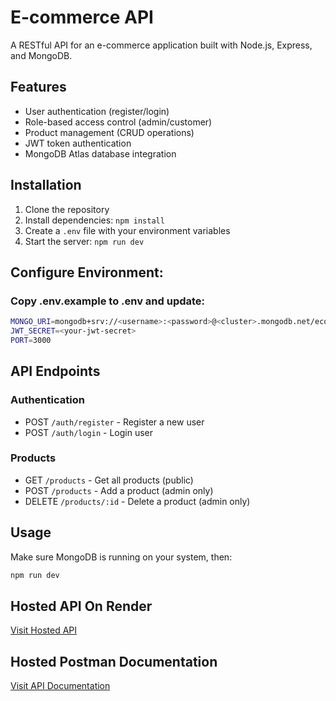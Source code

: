 # E-commerce API

A RESTful API for an e-commerce application built with Node.js, Express, and MongoDB.

## Features

- User authentication (register/login)
- Role-based access control (admin/customer)
- Product management (CRUD operations)
- JWT token authentication
- MongoDB Atlas database integration

## Installation

1. Clone the repository
2. Install dependencies: `npm install`
3. Create a `.env` file with your environment variables
4. Start the server: `npm run dev`

## Configure Environment:

### Copy .env.example to .env and update:

```bash
MONGO_URI=mongodb+srv://<username>:<password>@<cluster>.mongodb.net/ecommerce?retryWrites=true&w=majority
JWT_SECRET=<your-jwt-secret>
PORT=3000

```

## API Endpoints

### Authentication

- POST `/auth/register` - Register a new user
- POST `/auth/login` - Login user

### Products

- GET `/products` - Get all products (public)
- POST `/products` - Add a product (admin only)
- DELETE `/products/:id` - Delete a product (admin only)

## Usage

Make sure MongoDB is running on your system, then:

```bash
npm run dev
```

## Hosted API On Render

[Visit Hosted API](https://ecommerce-api-yq6y.onrender.com/)

## Hosted Postman Documentation

[Visit API Documentation](https://documenter.getpostman.com/view/45518060/2sB34kEJfR)
